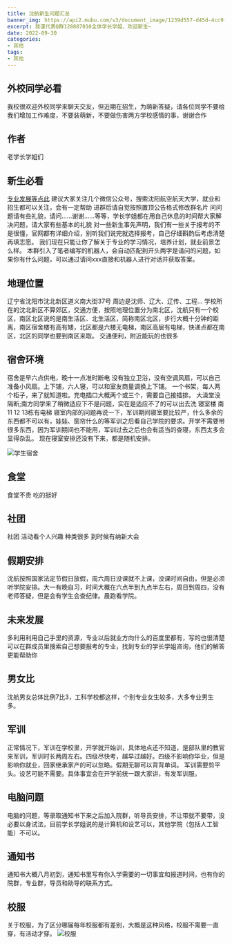 ```yaml
---
title: 沈航新生问题汇总
banner_img: https://api2.mubu.com/v3/document_image/1239d557-d45d-4cc9-aba8-3a4860137b8e-3807603.jpg
excerpt: 我谨代表Q群128887010全体学长学姐，欢迎新生~
date: 2022-09-30
categories:
- 其他
tags:
- 其他
---
```


## 外校同学必看
我校很欢迎外校同学来聊天交友，但近期在招生，为萌新答疑，请各位同学不要给我们增加工作难度，不要装萌新，不要做伤害两方学校感情的事，谢谢合作

## 作者
老学长学姐们



## 新生必看
[专业发展等点此](https://www.kkdaxue.com/)
建议大家关注几个微信公众号，搜索沈阳航空航天大学，就业和招生都可以关注，会有一定帮助
进群后请自觉按照置顶公告格式修改群名片
问问题请有些礼貌，请问……谢谢……等等，学长学姐都在用自己休息的时间帮大家解决问题，请大家有些基本的礼貌
对一些新生事先声明，我们有一些关于报考的不是很懂，官网都有详细介绍，别听我们说完就选择报考，自己仔细斟酌后考虑清楚再填志愿。
我们现在只能让你了解关于专业的学习情况，培养计划，就业前景怎么样。
本群引入了笔者编写的机器人，会自动匹配到开头两字是请问的问题，如果你有什么问题，可以通过请问xxx直接和机器人进行对话并获取答案。

## 地理位置
辽宁省沈阳市沈北新区道义南大街37号
周边是沈师、辽大、辽传、工程…
学校所在的沈北新区不算郊区，交通方便，按照地理位置分为南北区，沈航只有一个校区，南区北区说的是南生活区、北生活区，简称南区北区，步行大概十分钟的距离，南区宿舍楼有高有矮，北区都是六楼无电梯，南区高层有电梯，快递点都在南区，北区的同学也要到南区来取。
交通便利，附近能玩的也很多



## 宿舍环境
宿舍是早六点供电，晚十一点准时断电
没有独立卫浴，没有空调风扇，可以自己准备小风扇。上下铺，六人寝，可以和室友商量调换上下铺。
一个书架，每人两个柜子，来了就知道啦。充电插口大概两个或三个，需要自己接插排。
大澡堂没隔断;南方同学来了稍微适应下不是问题，实在是适应不了的可以出去洗
寝室楼 南11 12 13栋有电梯
寝室内部的问题再说一下，军训期间寝室要比较严，什么多余的东西都不可以有，娃娃、窗帘什么的等军训之后看自己学院的要求。开学不需要带很多东西，因为军训期间也不能用，军训过去之后也会有适当的查寝，东西太多会显得杂乱。
现在寝室安排还没有下来，都是随机安排。

![学生宿舍](https://api2.mubu.com/v3/document_image/c15263e6-3fb2-4964-9cac-cf41b71e74d7-3807603.jpg)

## 食堂
食堂不贵 吃的挺好

## 社团
社团 活动看个人兴趣 种类很多 到时候有纳新大会

## 假期安排
沈航按照国家法定节假日放假，周六周日没课就不上课，没课时间自由，但是必须听学院安排。大一有晚自习，时间大概在六点半到九点半左右，周日到周四，没有老师答疑，但是会有学生会查纪律。晨跑看学院。

## 未来发展
多利用利用自己手里的资源，专业以后就业方向什么的百度里都有，写的也很清楚
可以在群成员里搜索自己想要报考的专业，找到专业的学长学姐咨询，他们的解答更能帮助你

## 男女比
沈航男女总体比例7比3，工科学校都这样，个别专业女生较多，大多专业男生多。

## 军训
正常情况下，军训在学校里，开学就开始训，具体地点还不知道，是部队里的教官来军训，军训时长两周左右。四级尽快考，越早过越好。四级不影响你毕业，但是影响你就业，回家继承家产的可以忽略。假期无聊可以背背单词。
军训需要剪平头。设艺可能不需要。具体事宜会在开学前统一跟大家讲，有发军训服。

## 电脑问题
电脑的问题，等录取通知书下来之后加入院群，听导员安排，不让带就不要带，没必要以身试法，目前学长学姐说的是计算机和设艺可以，其他学院（包括人工智能）不可以。

## 通知书
通知书大概八月初到，通知书里写有你入学需要的一切事宜和报道时间，也有你的院群，专业群，导员和助导的联系方式。

## 校服
关于校服，为了区分哪届每年校服都有差别，大概是这种风格，校服不需要一直穿，有活动才穿。
![校服](https://img.mubu.com/document_image/91c8193f-4436-4e30-af38-cf50c852c0df-3807603.jpg)
